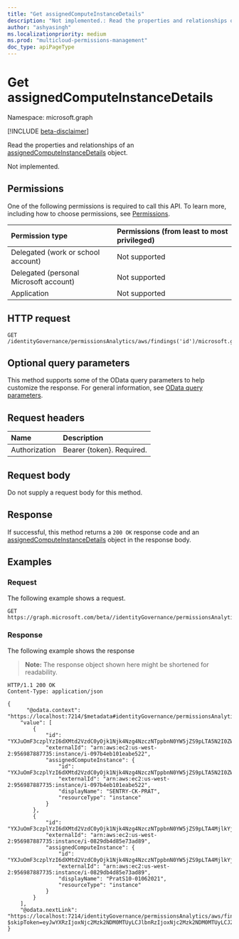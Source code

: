 ```yaml
---
title: "Get assignedComputeInstanceDetails"
description: "Not implemented.: Read the properties and relationships of an assignedComputeInstanceDetails object."
author: "ashyasingh"
ms.localizationpriority: medium
ms.prod: "multicloud-permissions-management"
doc_type: apiPageType
---
```


# Get assignedComputeInstanceDetails
Namespace: microsoft.graph

[!INCLUDE [beta-disclaimer](../../includes/beta-disclaimer.md)]

Read the properties and relationships of an [assignedComputeInstanceDetails](../resources/assignedcomputeinstancedetails.md) object.

Not implemented.

## Permissions
One of the following permissions is required to call this API. To learn more, including how to choose permissions, see [Permissions](/graph/permissions-reference).

|Permission type|Permissions (from least to most privileged)|
|:---|:---|
|Delegated (work or school account)|Not supported|
|Delegated (personal Microsoft account)|Not supported|
|Application|Not supported|
## HTTP request

<!-- {
  "blockType": "ignored"
}
-->
``` http
GET /identityGovernance/permissionsAnalytics/aws/findings('id')/microsoft.graph.openAwsSecurityGroupFinding/assignedComputeInstancesDetails
```

## Optional query parameters
This method supports some of the OData query parameters to help customize the response. For general information, see [OData query parameters](/graph/query-parameters).

## Request headers
|Name|Description|
|:---|:---|
|Authorization|Bearer {token}. Required.|

## Request body
Do not supply a request body for this method.

## Response

If successful, this method returns a `200 OK` response code and an [assignedComputeInstanceDetails](../resources/assignedcomputeinstancedetails.md) object in the response body.

## Examples

### Request
The following example shows a request.
<!-- {
  "blockType": "request",
  "name": "get_assignedcomputeinstancedetails"
}
-->
``` http
GET https://graph.microsoft.com/beta//identityGovernance/permissionsAnalytics/aws/findings('MSxPcGVuQXdzU2VjdXJpdHlHcm91cEZpbmRpbmcsMTc0NDE5')/microsoft.graph.openAwsSecurityGroupFinding/assignedComputeInstancesDetails
```


### Response
The following example shows the response
>**Note:** The response object shown here might be shortened for readability.
<!-- {
  "blockType": "response",
  "truncated": true,
  "@odata.type": "microsoft.graph.assignedComputeInstanceDetails"
}
-->
``` http
HTTP/1.1 200 OK
Content-Type: application/json

{
      "@odata.context": "https://localhost:7214/$metadata#identityGovernance/permissionsAnalytics/aws/findings('MSxPcGVuQXdzU2VjdXJpdHlHcm91cEZpbmRpbmcsMTc0NDE5')/microsoft.graph.openAwsSecurityGroupFinding/assignedComputeInstancesDetails(assignedComputeInstance())",
    "value": [
        {
            "id": "YXJuOmF3czplYzI6dXMtd2VzdC0yOjk1Njk4Nzg4NzczNTppbnN0YW5jZS9pLTA5N2I0ZWIxMDFlYWJlNTIy",
            "externalId": "arn:aws:ec2:us-west-2:956987887735:instance/i-097b4eb101eabe522",
            "assignedComputeInstance": {
                "id": "YXJuOmF3czplYzI6dXMtd2VzdC0yOjk1Njk4Nzg4NzczNTppbnN0YW5jZS9pLTA5N2I0ZWIxMDFlYWJlNTIy",
                "externalId": "arn:aws:ec2:us-west-2:956987887735:instance/i-097b4eb101eabe522",
                "displayName": "SENTRY-CK-PRAT",
                "resourceType": "instance"
            }
        },
        {
            "id": "YXJuOmF3czplYzI6dXMtd2VzdC0yOjk1Njk4Nzg4NzczNTppbnN0YW5jZS9pLTA4MjlkYjRkODVlNzNhZDg5",
            "externalId": "arn:aws:ec2:us-west-2:956987887735:instance/i-0829db4d85e73ad89",
            "assignedComputeInstance": {
                "id": "YXJuOmF3czplYzI6dXMtd2VzdC0yOjk1Njk4Nzg4NzczNTppbnN0YW5jZS9pLTA4MjlkYjRkODVlNzNhZDg5",
                "externalId": "arn:aws:ec2:us-west-2:956987887735:instance/i-0829db4d85e73ad89",
                "displayName": "PratS10-01062021",
                "resourceType": "instance"
            }
        }
    ],
    "@odata.nextLink": "https://localhost:7214/identityGovernance/permissionsAnalytics/aws/findings('MSxPcGVuQXdzU2VjdXJpdHlHcm91cEZpbmRpbmcsMTc0NDE5')/microsoft.graph.openAwsSecurityGroupFinding/assignedComputeInstancesDetails?$skipToken=eyJwYXRzIjoxNjc2Mzk2NDM0MTUyLCJlbnRzIjoxNjc2Mzk2NDM0MTUyLCJ2IjoiMS4wIiwicyI6MiwidCI6bnVsbCwib2IiOm51bGx9"
}
```

